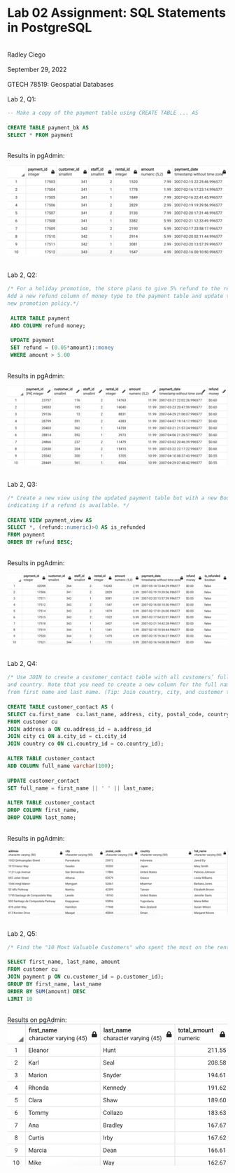 # Lab 02 Assignment: SQL Statements in PostgreSQL
<br> Radley Ciego <br>
<br> September 29, 2022 <br>
<br> GTECH 78519: Geospatial Databases <br>
<br> Lab 2, Q1: <br>

```sql
-- Make a copy of the payment table using CREATE TABLE ... AS

CREATE TABLE payment_bk AS
SELECT * FROM payment 
```

<br> Results in pgAdmin: <br>

![Lab 2, Q1 Results:](img/q1.png)

<br> Lab 2, Q2: <br>

```sql
/* For a holiday promotion, the store plans to give 5% refund to the rental payment that is greater than $5.00. 
Add a new refund column of money type to the payment table and update the column values according to this
new promotion policy.*/ 

 ALTER TABLE payment
 ADD COLUMN refund money;

 UPDATE payment
 SET refund = (0.05*amount)::money
 WHERE amount > 5.00
```

<br> Results in pgAdmin: <br>

![Lab 2, Q2 Results:](img/q2.png)

<br> Lab 2, Q3: <br>

```sql
/* Create a new view using the updated payment table but with a new Boolean column is_refunded 
indicating if a refund is available. */

CREATE VIEW payment_view AS 
SELECT *, (refund::numeric)>0 AS is_refunded
FROM payment
ORDER BY refund DESC;
```

<br> Results in pgAdmin: <br>

![Lab 2, Q3 Results:](img/q3.png)

<br>Lab 2, Q4: <br>

```sql
/* Use JOIN to create a customer_contact table with all customers’ full name, address, city, zip code, 
and country. Note that you need to create a new column for the full name and update its values
from first name and last name. (Tip: Join country, city, and customer tables) */

CREATE TABLE customer_contact AS (
SELECT cu.first_name  cu.last_name, address, city, postal_code, country
FROM customer cu
JOIN address a ON cu.address_id = a.address_id
JOIN city ci ON a.city_id = ci.city_id
JOIN country co ON ci.country_id = co.country_id);

ALTER TABLE customer_contact
ADD COLUMN full_name varchar(100);

UPDATE customer_contact
SET full_name = first_name || ' ' || last_name;

ALTER TABLE customer_contact
DROP COLUMN first_name,
DROP COLUMN last_name;
```
<br> Results in pgAdmin: <br>

![Lab 2, Q4 Results:](img/q4.png)

<br> Lab 2, Q5: <br>

``` sql
/* Find the "10 Most Valuable Customers" who spent the most on the rentals. (Tips: need to join relevant tables, summarize the total for payments, and sort the results). */

SELECT first_name, last_name, amount
FROM customer cu
JOIN payment p ON cu.customer_id = p.customer_id);
GROUP BY first_name, last_name
ORDER BY SUM(amount) DESC
LIMIT 10
```

<br> Results on pgAdmin: <br>
![Lab 2, Q5 Results:](img/q5.png)
